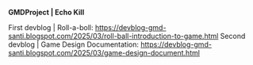 **GMDProject | Echo Kill**

First devblog | Roll-a-boll: https://devblog-gmd-santi.blogspot.com/2025/03/roll-ball-introduction-to-game.html
Second devblog | Game Design Documentation: https://devblog-gmd-santi.blogspot.com/2025/03/game-design-document.html
